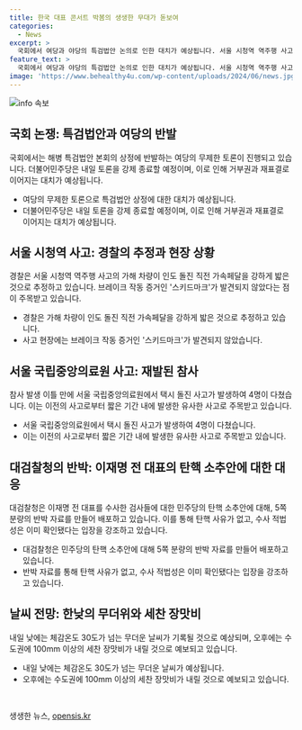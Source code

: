 ```yaml
---
title: 한국 대표 콘서트 박봄의 생생한 무대가 돋보여
categories:
  - News
excerpt: >
  국회에서 여당과 야당의 특검법안 논의로 인한 대치가 예상됩니다. 서울 시청역 역주행 사고의 차량이 브레이크 없이 악셀을 밟은 것으로 추정되고, 중앙의료원에서 택시 돌진 사고가 발생했습니다. 또한, 이재명 전 대표에 대한 검사들의 탄핵 소추에 대해 대검찰청이 반박 자료를 공개했습니다. 내일은 무더운 한낮이 예상되며, 오후에는 세찬 장맛비가 예보되고 있습니다.
feature_text: >
  국회에서 여당과 야당의 특검법안 논의로 인한 대치가 예상됩니다. 서울 시청역 역주행 사고의 차량이 브레이크 없이 악셀을 밟은 것으로 추정되고, 중앙의료원에서 택시 돌진 사고가 발생했습니다. 또한, 이재명 전 대표에 대한 검사들의 탄핵 소추에 대해 대검찰청이 반박 자료를 공개했습니다. 내일은 무더운 한낮이 예상되며, 오후에는 세찬 장맛비가 예보되고 있습니다.
image: 'https://www.behealthy4u.com/wp-content/uploads/2024/06/news.jpg'
---
```


<p><img src="https://www.behealthy4u.com/wp-content/uploads/2024/06/news.jpg" alt="info 속보" /></p>

<h2 data-ke-size="size26">국회 논쟁: 특검법안과 여당의 반발</h2>

<p data-ke-size="size16">국회에서는 해병 특검법안 본회의 상정에 반발하는 여당의 무제한 토론이 진행되고 있습니다. 더불어민주당은 내일 토론을 강제 종료할 예정이며, 이로 인해 거부권과 재표결로 이어지는 대치가 예상됩니다.</p>

<ul>
  <li>여당의 무제한 토론으로 특검법안 상정에 대한 대치가 예상됩니다.</li>
  <li>더불어민주당은 내일 토론을 강제 종료할 예정이며, 이로 인해 거부권과 재표결로 이어지는 대치가 예상됩니다.</li>
</ul>

<h2 data-ke-size="size26">서울 시청역 사고: 경찰의 추정과 현장 상황</h2>

<p data-ke-size="size16">경찰은 서울 시청역 역주행 사고의 가해 차량이 인도 돌진 직전 가속페달을 강하게 밟은 것으로 추정하고 있습니다. 브레이크 작동 증거인 '스키드마크'가 발견되지 않았다는 점이 주목받고 있습니다.</p>

<ul>
  <li>경찰은 가해 차량이 인도 돌진 직전 가속페달을 강하게 밟은 것으로 추정하고 있습니다.</li>
  <li>사고 현장에는 브레이크 작동 증거인 '스키드마크'가 발견되지 않았습니다.</li>
</ul>

<h2 data-ke-size="size26">서울 국립중앙의료원 사고: 재발된 참사</h2>

<p data-ke-size="size16">참사 발생 이틀 만에 서울 국립중앙의료원에서 택시 돌진 사고가 발생하여 4명이 다쳤습니다. 이는 이전의 사고로부터 짧은 기간 내에 발생한 유사한 사고로 주목받고 있습니다.</p>

<ul>
  <li>서울 국립중앙의료원에서 택시 돌진 사고가 발생하여 4명이 다쳤습니다.</li>
  <li>이는 이전의 사고로부터 짧은 기간 내에 발생한 유사한 사고로 주목받고 있습니다.</li>
</ul>

<h2 data-ke-size="size26">대검찰청의 반박: 이재명 전 대표의 탄핵 소추안에 대한 대응</h2>

<p data-ke-size="size16">대검찰청은 이재명 전 대표를 수사한 검사들에 대한 민주당의 탄핵 소추안에 대해, 5쪽 분량의 반박 자료를 만들어 배포하고 있습니다. 이를 통해 탄핵 사유가 없고, 수사 적법성은 이미 확인됐다는 입장을 강조하고 있습니다.</p>

<ul>
  <li>대검찰청은 민주당의 탄핵 소추안에 대해 5쪽 분량의 반박 자료를 만들어 배포하고 있습니다.</li>
  <li>반박 자료를 통해 탄핵 사유가 없고, 수사 적법성은 이미 확인됐다는 입장을 강조하고 있습니다.</li>
</ul>

<h2 data-ke-size="size26">날씨 전망: 한낮의 무더위와 세찬 장맛비</h2>

<p data-ke-size="size16">내일 낮에는 체감온도 30도가 넘는 무더운 날씨가 기록될 것으로 예상되며, 오후에는 수도권에 100mm 이상의 세찬 장맛비가 내릴 것으로 예보되고 있습니다.</p>

<ul>
  <li>내일 낮에는 체감온도 30도가 넘는 무더운 날씨가 예상됩니다.</li>
  <li>오후에는 수도권에 100mm 이상의 세찬 장맛비가 내릴 것으로 예보되고 있습니다.</li>
</ul>

<p data-ke-size="size16">&nbsp;</p>
생생한 뉴스, <a href="https://opensis.kr" rel="dofollow">opensis.kr</a>



